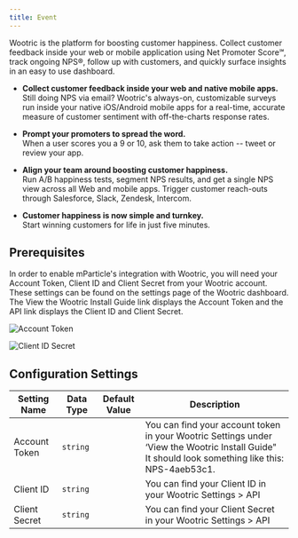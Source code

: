```yaml
---
title: Event
---
```


Wootric is the platform for boosting customer happiness.  Collect customer feedback inside your web or mobile application using Net Promoter Score℠, track ongoing NPS®, follow up with customers, and quickly surface insights in an easy to use dashboard.  

* **Collect customer feedback inside your web and native mobile apps.**   
  Still doing NPS via email? Wootric's always-on, customizable surveys run inside your native iOS/Android mobile apps for a real-time, accurate measure of customer sentiment with off-the-charts response rates. 

* **Prompt your promoters to spread the word.**  
  When a user scores you a 9 or 10, ask them to take action -- tweet or review your app.

* **Align your team around boosting customer happiness.**  
  Run A/B happiness tests, segment NPS results, and get a single NPS view across all Web and mobile apps. Trigger customer reach-outs through Salesforce, Slack, Zendesk, Intercom.

* **Customer happiness is now simple and turnkey.**  
  Start winning customers for life in just five minutes. 

## Prerequisites

In order to enable mParticle's integration with Wootric, you will need your Account Token, Client ID and Client Secret from your Wootric account.  These settings can be found on the settings page of the Wootric dashboard.  The View the Wootric Install Guide link displays the Account Token and the API link displays the Client ID and Client Secret.

![Account Token](/images/wootrictoken1.png)

![Client ID Secret](/images/wootricclient1.png)

## Configuration Settings

| Setting Name |  Data Type    | Default Value  | Description |
| ---|---|---|---|
| Account Token | `string` | <unset> | You can find your account token in your Wootric Settings under ‘View the Wootric Install Guide"  It should look something like this: NPS-4aeb53c1. |
| Client ID | `string` | <unset> | You can find your Client ID  in your Wootric Settings &gt; API |
| Client Secret | `string` | <unset> | You can find your Client Secret in your Wootric Settings &gt; API |


